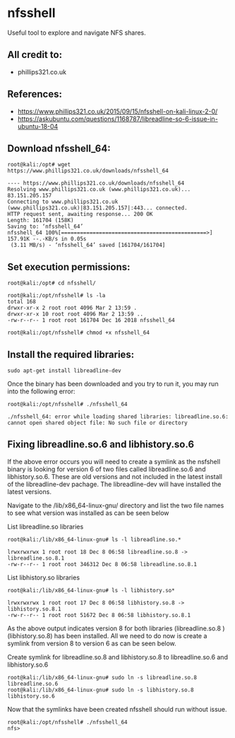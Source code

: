 # nfsshell
Useful tool to explore and navigate NFS shares. 

## All credit to:
* phillips321.co.uk

## References:
* https://www.phillips321.co.uk/2015/09/15/nfsshell-on-kali-linux-2-0/
* https://askubuntu.com/questions/1168787/libreadline-so-6-issue-in-ubuntu-18-04

## Download nfsshell_64:
```
root@kali:/opt# wget https://www.phillips321.co.uk/downloads/nfsshell_64

---- https://www.phillips321.co.uk/downloads/nfsshell_64
Resolving www.phillips321.co.uk (www.phillips321.co.uk)... 83.151.205.157
Connecting to www.phillips321.co.uk (www.phillips321.co.uk)|83.151.205.157|:443... connected.
HTTP request sent, awaiting response... 200 OK
Length: 161704 (158K)
Saving to: ‘nfsshell_64’
nfsshell_64 100%[==============================================>] 157.91K --.-KB/s in 0.05s
 (3.11 MB/s) - ‘nfsshell_64’ saved [161704/161704]
```

## Set execution permissions:
```
root@kali:/opt# cd nfsshell/

root@kali:/opt/nfsshell# ls -la
total 168
drwxr-xr-x 2 root root 4096 Mar 2 13:59 .
drwxr-xr-x 10 root root 4096 Mar 2 13:59 ..
-rw-r--r-- 1 root root 161704 Dec 16 2018 nfsshell_64

root@kali:/opt/nfsshell# chmod +x nfsshell_64
```

## Install the required libraries:
`sudo apt-get install libreadline-dev`

Once the binary has been downloaded and you try to run it, you may run into the following error:
```
root@kali:/opt/nfsshell# ./nfsshell_64

./nfsshell_64: error while loading shared libraries: libreadline.so.6: cannot open shared object file: No such file or directory
```

## Fixing  libreadline.so.6 and libhistory.so.6

If the above error occurs you will need to create a symlink as the nsfshell binary is looking for version 6 of two files called libreadline.so.6 and libhistory.so.6. These are old versions and not included in the latest install of the libreadline-dev pachage. The libreadline-dev will have installed the latest versions.

Navigate to the /lib/x86_64-linux-gnu/ directory and list the two file names to see what version was installed as can be seen below

List libreadline.so libraries 
```
root@kali:/lib/x86_64-linux-gnu# ls -l libreadline.so.*

lrwxrwxrwx 1 root root 18 Dec 8 06:58 libreadline.so.8 -> libreadline.so.8.1
-rw-r--r-- 1 root root 346312 Dec 8 06:58 libreadline.so.8.1
```

List libhistory.so libraries 
```
root@kali:/lib/x86_64-linux-gnu# ls -l libhistory.so*

lrwxrwxrwx 1 root root 17 Dec 8 06:58 libhistory.so.8 -> libhistory.so.8.1
-rw-r--r-- 1 root root 51672 Dec 8 06:58 libhistory.so.8.1
```

As the above output indicates version 8 for both libraries (libreadline.so.8 ) (libhistory.so.8) has been installed. All we need to do now is create a symlink from version 8 to version 6 as can be seen below.

Create symlink for libreadline.so.8 and libhistory.so.8 to libreadline.so.6 and libhistory.so.6
```
root@kali:/lib/x86_64-linux-gnu# sudo ln -s libreadline.so.8 libreadline.so.6
root@kali:/lib/x86_64-linux-gnu# sudo ln -s libhistory.so.8 libhistory.so.6
```

Now that the symlinks have been created nfsshell should run without issue.
```
root@kali:/opt/nfsshell# ./nfsshell_64
nfs>
```


